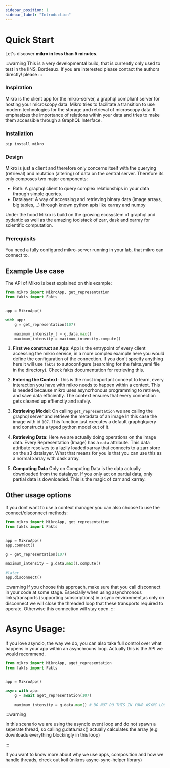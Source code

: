 ```yaml
---
sidebar_position: 1
sidebar_label: "Introduction"
---
```


# Quick Start

Let's discover **mikro in less than 5 minutes**.

:::warning
This is a very developmental build, that is currently only used to test in the IINS, Bordeaux. If you are interested please contact
the authors directly!
please
:::

### Inspiration

Mikro is the client app for the mikro-server, a graphql compliant server for hosting your microscopy data. Mikro tries to
facilitate a transition to use modern technologies for the storage and retrieval of microscopy data. It emphasizes the importance
of relations within your data and tries to make them accessible through a GraphQL Interface.

### Installation

```bash
pip install mikro
```

### Design

Mikro is just a client and therefore only concerns itself with the querying (retrieval) and mutation (altering) of data on
the central server. Therefore its only composes two major components:

- Rath: A graphql client to query complex relationships in your data through simple queries.
- Datalayer: A way of accessing and retrieving binary data (image arrays, big tables,...) through known python apis like xarray and numpy

Under the hood Mikro is build on the growing ecosystem of graphql and pydantic as well as the amazing toolstack
of zarr, dask and xarray for scientific computation.

### Prerequisits

You need a fully configured mikro-server running in your lab, that mikro can connect to.

## Example Use case

The API of Mikro is best explained on this example:

```python
from mikro import MikroApp, get_representation
from fakts import Fakts


app = MikroApp()

with app:
    g = get_representation(107)

    maximum_intensity_l = g.data.max()
    maximum_intensity = maximum_intensity.compute()
```

1. **First we construct an App**:
   App is the entrypoint of every client accessing the mikro service,
   in a more complex example here you would define the configuration of
   the connection. If you don't specify anything here it will use `fakts` to
   autoconfigure (searching for the fakts.yaml file in the directory). Check
   fakts documentation for retrieving this.

2. **Entering the Context**:
   This is the most important concept to learn, every interaction you have with
   mikro needs to happen within a context. This is needed because mikro uses
   asyncrhonous programming to retrieve, and save data efficiently. The context
   ensures that every connection gets cleaned up effienctly and safely.

3. **Retrieving Model**:
   On calling `get_representation` we are calling the graphql server and retrieve
   the metadata of an image In this case the image with id `107`. This function just
   executes a default graphqlquery and constructs a typed python model out of it.

4. **Retrieving Data**:
   Here we are actually doing operations on the image data. Every Representation
   (Image) has a `data` attribute. This data attribute resolves to a lazily loaded
   xarray that connects to a zarr store on the s3 datalayer. What that means for you
   is that you can use this as a normal xarray with dask array.

5. **Computing Data**
   Only on Computing Data is the data actually downloaded from the datalayer. If you
   only act on partial data, only partial data is downloaded. This is the magic of
   zarr and xarray.

## Other usage options

If you dont want to use a context manager you can also choose to
use the connect/disconnect methods:

```python
from mikro import MikroApp, get_representation
from fakts import Fakts


app = MikroApp()
app.connect()

g = get_representation(107)

maximum_intensity = g.data.max().compute()

#later
app.disconnect()


```

:::warning
If you choose this approach, make sure that you call disconnect in your code at some
stage. Especially when using asynchronous links/transports (supporting subscriptions) in a sync
environment,as only on disconnect we will close the threaded loop that these transports required
to operate. Otherwise this connection will stay open.
:::

# Async Usage:

If you love asyncio, the way we do, you can also take full control over what happens in your app
within an asynchrouns loop. Actually this is the API we would recommend.

```python
from mikro import MikroApp, aget_representation
from fakts import Fakts


app = MikroApp()

async with app:
    g = await aget_representation(107)

    maximum_intensity = g.data.max() # DO NOT DO THIS IN YOUR ASYNC LOOP

```

:::warning

In this scenario we are using the asyncio event loop and do not spawn a seperate thread, so calling
g.data.max() actually calculates the array (e.g downloads everything blockingly in this loop)

:::

If you want to know more about why we use apps, composition and how we handle threads, check out koil
(mikros async-sync-helper library)
